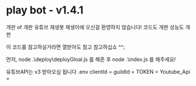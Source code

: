 # play bot - v1.4.1

개판 of 개판 유튜브 재생봇 재생이에 오신걸 환영하지 않습니다!
코드도 개판
성능도 개판

이 코드를 참고하실거라면 열받아도 참고 참고하십쇼 ^^;

먼저,
node .\deploy\deployGloal.js
를 해준 후
node .\index.js
를 해주세요!

유튜브API는 v3 받아오심 됩니다
.env
clientId =
guildId =
TOKEN =
Youtube_Api =